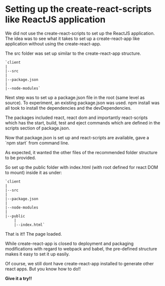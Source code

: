 # Setting up the create-react-scripts like ReactJS application

<p>We did not use the create-react-scripts to set up the ReactJS application. The idea was to see what it takes to set up a create-react-app like application without using the create-react-app. <p>
<p>The src folder was set up similar to the create-react-app structure.<p>

	`client
  	|
  	|--src
  	|
  	|--package.json 
  	|
  	|--node-modules`

<p>Next step was to set up a package.json file in the root (same level as source).  To experiment, an existing package.json was used. 
npm install was all took to install the dependencies and the devDependencies.<p>

<p>The packages included react, react dom and importantly react-scripts which has the start, build, test and eject commands which are defined in the scripts section of package.json.<p>

<p>Now that package.json is set up and react-scripts are available, gave a `npm start` from command line. <p>

<p>As expected, it wanted the other files of the recommended folder structure to be provided.<p>

<p>So set up the public folder with index.html (with root defined for react DOM to mount) inside it as under:<p>

	`client
  	|
  	|--src
  	|
  	|--package.json 
  	|
  	|--node-modules
  	|
  	|--public
		|
		|--index.html`

<p>That is it!! The page loaded.<p>

<p>While create-react-app is closed to deployment and packaging modifications with regard to webpack and babel, the pre-defined structure makes it easy to set it up easily. <p>

<p>Of course, we still dont have create-react-app installed to generate other react apps. But you know how to do!!<p>

**Give it a try!!**
